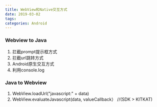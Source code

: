 ```yaml
---
title: WebView和Native交互方式
date: 2019-03-02
tags:
categories: Android
---
```


### Webview to Java

1. 拦截prompt提示框方式
2. 拦截url跳转方式
3. Android原生交互方式
4. 利用console.log

### Java to Webview

1. WebView.loadUrl("javascript:" + data)
2. WebView.evaluateJavascript(data, valueCallback） //(SDK > KITKAT)